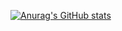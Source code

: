 [![Anurag's GitHub stats](https://github-readme-stats.vercel.app/api?username=TeDdi-pixel)](https://github.com/TeDdi-pixel/github-readme-stats)


